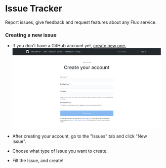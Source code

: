# Issue Tracker
Report issues, give feedback and request features about any Flux service.

### Creating a new issue

* If you don't have a GitHub account yet, <a href="https://github.com/join" target="_blank">create new one.</a><br>
  <img src="assets/github_signup.png" width="800">

* After creating your account, go to the "Issues" tab and click "New Issue".

* Choose what type of Issue you want to create.

* Fill the Issue, and create!
